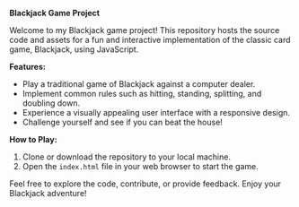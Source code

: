
**Blackjack Game Project**

Welcome to my Blackjack game project! This repository hosts the source code and assets for a fun and interactive implementation of the classic card game, Blackjack, using JavaScript. 

**Features:**

- Play a traditional game of Blackjack against a computer dealer.
- Implement common rules such as hitting, standing, splitting, and doubling down.
- Experience a visually appealing user interface with a responsive design.
- Challenge yourself and see if you can beat the house!

**How to Play:**

1. Clone or download the repository to your local machine.
2. Open the `index.html` file in your web browser to start the game.

Feel free to explore the code, contribute, or provide feedback. Enjoy your Blackjack adventure!
